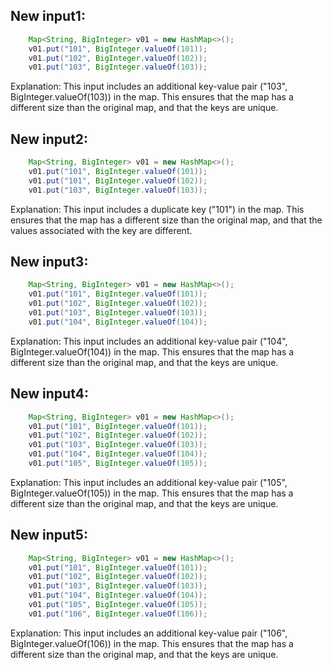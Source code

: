 ## New input1:
```java
    Map<String, BigInteger> v01 = new HashMap<>();
    v01.put("101", BigInteger.valueOf(101));
    v01.put("102", BigInteger.valueOf(102));
    v01.put("103", BigInteger.valueOf(103));
```
Explanation: This input includes an additional key-value pair ("103", BigInteger.valueOf(103)) in the map. This ensures that the map has a different size than the original map, and that the keys are unique.

## New input2:
```java
    Map<String, BigInteger> v01 = new HashMap<>();
    v01.put("101", BigInteger.valueOf(101));
    v01.put("101", BigInteger.valueOf(102));
    v01.put("103", BigInteger.valueOf(103));
```
Explanation: This input includes a duplicate key ("101") in the map. This ensures that the map has a different size than the original map, and that the values associated with the key are different.

## New input3:
```java
    Map<String, BigInteger> v01 = new HashMap<>();
    v01.put("101", BigInteger.valueOf(101));
    v01.put("102", BigInteger.valueOf(102));
    v01.put("103", BigInteger.valueOf(103));
    v01.put("104", BigInteger.valueOf(104));
```
Explanation: This input includes an additional key-value pair ("104", BigInteger.valueOf(104)) in the map. This ensures that the map has a different size than the original map, and that the keys are unique.

## New input4:
```java
    Map<String, BigInteger> v01 = new HashMap<>();
    v01.put("101", BigInteger.valueOf(101));
    v01.put("102", BigInteger.valueOf(102));
    v01.put("103", BigInteger.valueOf(103));
    v01.put("104", BigInteger.valueOf(104));
    v01.put("105", BigInteger.valueOf(105));
```
Explanation: This input includes an additional key-value pair ("105", BigInteger.valueOf(105)) in the map. This ensures that the map has a different size than the original map, and that the keys are unique.

## New input5:
```java
    Map<String, BigInteger> v01 = new HashMap<>();
    v01.put("101", BigInteger.valueOf(101));
    v01.put("102", BigInteger.valueOf(102));
    v01.put("103", BigInteger.valueOf(103));
    v01.put("104", BigInteger.valueOf(104));
    v01.put("105", BigInteger.valueOf(105));
    v01.put("106", BigInteger.valueOf(106));
```
Explanation: This input includes an additional key-value pair ("106", BigInteger.valueOf(106)) in the map. This ensures that the map has a different size than the original map, and that the keys are unique.
